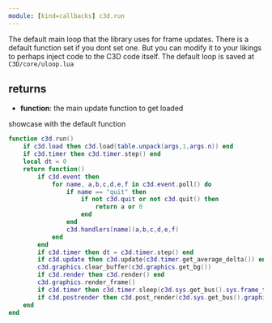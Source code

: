 ```yaml
---
module: [kind=callbacks] c3d.run
---
```


The default main loop that the library uses for frame updates.
There is a default function set if you dont set one.
But you can modify it to your likings to perhaps inject code to the C3D code itself.
The default loop is saved at `C3D/core/uloop.lua`

## returns
- **function**: the main update function to get loaded

showcase with the default function
```lua
function c3d.run()
    if c3d.load then c3d.load(table.unpack(args,1,args.n)) end
    if c3d.timer then c3d.timer.step() end
    local dt = 0
    return function()
        if c3d.event then
            for name, a,b,c,d,e,f in c3d.event.poll() do
                if name == "quit" then
                    if not c3d.quit or not c3d.quit() then
                        return a or 0
                    end
                end
                c3d.handlers[name](a,b,c,d,e,f)
            end
        end
        if c3d.timer then dt = c3d.timer.step() end
        if c3d.update then c3d.update(c3d.timer.get_average_delta()) end
        c3d.graphics.clear_buffer(c3d.graphics.get_bg())
        if c3d.render then c3d.render() end
        c3d.graphics.render_frame()
        if c3d.timer then c3d.timer.sleep(c3d.sys.get_bus().sys.frame_time_min) end
        if c3d.postrender then c3d.post_render(c3d.sys.get_bus().graphics.display_source) end
    end
end
```